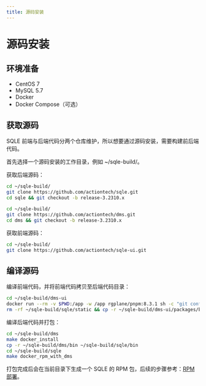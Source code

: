 ```yaml
---
title: 源码安装
---
```

# 源码安装
## 环境准备
* CentOS 7
* MySQL 5.7
* Docker
* Docker Compose（可选）

## 获取源码
SQLE 前端与后端代码分两个仓库维护，所以想要通过源码安装，需要构建前后端代码。

首先选择一个源码安装的工作目录，例如 ~/sqle-build/。

获取后端源码：

```sh
cd ~/sqle-build/
git clone https://github.com/actiontech/sqle.git
cd sqle && git checkout -b release-3.2310.x

cd ~/sqle-build/
git clone https://github.com/actiontech/dms.git
cd dms && git checkout -b release-3.2310.x
```

获取前端源码：

```sh
cd ~/sqle-build/
git clone https://github.com/actiontech/sqle-ui.git
```

## 编译源码
编译前端代码，并将前端代码拷贝至后端代码目录：
```sh
cd ~/sqle-build/dms-ui
docker run --rm -v $PWD:/app -w /app rgplane/pnpm:8.3.1 sh -c "git config --global --add safe.directory /app && pnpm config set registry https://registry.npm.taobao.org && pnpm install --no-frozen-lockfile && pnpm build"
rm -rf ~/sqle-build/sqle/static && cp -r ~/sqle-build/dms-ui/packages/base/dist ~/sqle-build/sqle/static
```

编译后端代码并打包：
```sh
cd ~/sqle-build/dms
make docker_install
cp -r ~/sqle-build/dms/bin ~/sqle-build/sqle/bin
cd ~/sqle-build/sqle
make docker_rpm_with_dms
```

打包完成后会在当前目录下生成一个 SQLE 的 RPM 包，后续的步骤参考：[RPM 部署](./rpm)。
